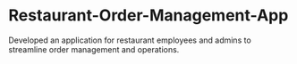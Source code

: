 # Restaurant-Order-Management-App
Developed an application for restaurant employees and admins to streamline order management and operations.

